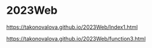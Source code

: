 # 2023Web

https://takonovalova.github.io/2023Web/Index1.html

https://takonovalova.github.io/2023Web/function3.html
